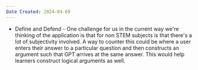 ```yaml
---
Date Created: 2024-04-09
---
```

- Define and Defend - One challenge for us in the current way we're thinking of the application is that for non STEM subjects is that there's a lot of subjectivity involved. A way to counter this could be where a user enters their answer to a particular question and then constructs an argument such that GPT arrives at the same answer. This would help learners construct logical arguments as well. 